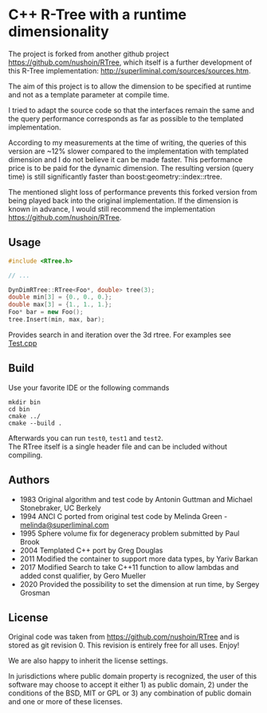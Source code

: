 # C++ R-Tree with a runtime dimensionality 
The project is forked from another github project
https://github.com/nushoin/RTree, which itself is a further development of this R-Tree implementation: http://superliminal.com/sources/sources.htm.

The aim of this project is to allow the dimension to be specified at runtime and not as a template parameter at compile time.

I tried to adapt the source code so that the interfaces remain the same and the query performance corresponds as far as possible to the templated implementation.

According to my measurements at the time of writing, the queries of this version are ~12% slower compared to the implementation with templated dimension and I do not believe it can be made faster.
This performance price is to be paid for the dynamic dimension. The resulting version (query time) is still significantly faster than boost:geometry::index::rtree.

The mentioned slight loss of performance prevents this forked version from being played back into the original implementation. If the dimension is known in advance, I would still recommend the implementation https://github.com/nushoin/RTree.

## Usage

```cpp
#include <RTree.h>

// ...

DynDimRTree::RTree<Foo*, double> tree(3);
double min[3] = {0., 0., 0.};
double max[3] = {1., 1., 1.};
Foo* bar = new Foo();
tree.Insert(min, max, bar);
```

Provides search in and iteration over the 3d rtree. For examples see
[Test.cpp](https://github.com/Sergey-Grosman/DynDimRTree/blob/master/Test.cpp)

## Build
Use your favorite IDE or the following commands
```shell script
mkdir bin
cd bin
cmake ../
cmake --build .
```
Afterwards you can run `test0`, `test1` and `test2`.<br>
The RTree itself is
a single header file and can be included without compiling.

## Authors

- 1983 Original algorithm and test code by Antonin Guttman and Michael Stonebraker, UC Berkely
- 1994 ANCI C ported from original test code by Melinda Green - melinda@superliminal.com
- 1995 Sphere volume fix for degeneracy problem submitted by Paul Brook
- 2004 Templated C++ port by Greg Douglas
- 2011 Modified the container to support more data types, by Yariv Barkan
- 2017 Modified Search to take C++11 function to allow lambdas and added const qualifier, by Gero Mueller
- 2020 Provided the possibility to set the dimension at run time, by Sergey Grosman

## License

Original code was taken from https://github.com/nushoin/RTree 
and is stored as git revision 0. This revision is entirely free for all
uses. Enjoy!

We are also happy to inherit the license settings.
    
In jurisdictions where public domain property is recognized, the user of
this software may choose to accept it either 1) as public domain, 2) under
the conditions of the BSD, MIT or GPL or 3) any combination of public
domain and one or more of these licenses.
